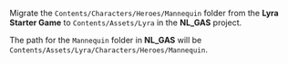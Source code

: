 Migrate the `Contents/Characters/Heroes/Mannequin` folder from the **Lyra Starter Game** to `Contents/Assets/Lyra` in the **NL_GAS** project.

The path for the `Mannequin` folder in **NL_GAS** will be `Contents/Assets/Lyra/Characters/Heroes/Mannequin`.
